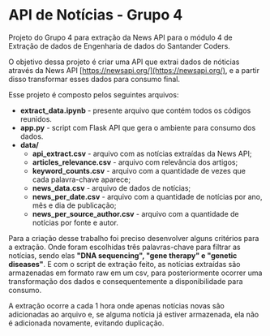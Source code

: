 # API de Notícias - Grupo 4 
Projeto do Grupo 4 para extração da News API para o módulo 4 de Extração de dados de Engenharia de dados do Santander Coders.



O objetivo dessa projeto é criar uma API que extrai dados de nóticias através da News API [https://newsapi.org/](https://newsapi.org/), e a partir disso transformar esses dados para consumo final.

Esse projeto é composto pelos seguintes arquivos:

- **extract_data.ipynb** - presente arquivo que contém todos os códigos reunidos.
- **app.py** - script com Flask API que gera o ambiente para consumo dos dados.
- **data/**
  - **api_extract.csv** - arquivo com as notícias extraídas da News API;
  - **articles_relevance.csv** - arquivo com relevância dos artigos;
  - **keyword_counts.csv** - arquivo com a quantidade de vezes que cada palavra-chave aparece;
  - **news_data.csv** - arquivo de dados de notícias;
  - **news_per_date.csv** - arquivo com a quantidade de notícias por ano, mês e dia de publicação;
  - **news_per_source_author.csv** - arquivo com a quantidade de notícias por fonte e autor.


Para a criação desse trabalho foi preciso desenvolver alguns critérios para a extração. Onde foram escolhidas três palavras-chave para filtrar as notícias, sendo elas **"DNA sequencing", "gene therapy" e "genetic diseases"**. E com o script de extração feito, as notícias extraídas são armazenadas em formato raw em um csv, para posteriormente ocorrer uma transformação dos dados e consequentemente a disponibilidade para consumo.

A extração ocorre a cada 1 hora onde apenas notícias novas são adicionadas ao arquivo e, se alguma notícia já estiver armazenada, ela não é adicionada novamente, evitando duplicação.
